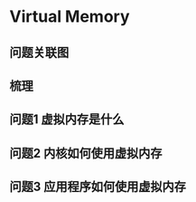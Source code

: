 # Virtual Memory



## 问题关联图



## 梳理



## 问题1 虚拟内存是什么





## 问题2 内核如何使用虚拟内存





## 问题3 应用程序如何使用虚拟内存

